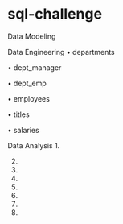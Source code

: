# sql-challenge
Data Modeling
 


Data Engineering
•	departments
 

•	dept_manager
 

•	dept_emp
 
•	employees
 

•	titles
 

•	salaries

 


Data Analysis
1.
 
2. 
 
3. 
 
4.
 
5.
 
6.
 
7.
 
8.
 


